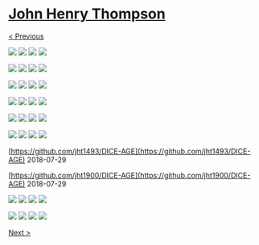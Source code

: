 # [John Henry Thompson](../README.md)

[< Previous](2018-08-26-1.md)

[![](../media/2018-08-26/Timeline-Photos-DICE-mazed-thumb.jpg)](../posts/2018-08-26-1.md) [![](../media/2018-08-26/Timeline-Photos-68-Dark-Energy-27-Dark-Matter-5-Observed-Living-thumb.jpg)](../posts/2018-08-26-2.md) [![](../media/2018-08-26/Timeline-Photos-DICE-Raw-light-thumb.jpg)](../posts/2018-08-26-3.md) [![](../media/2018-08-25/Timeline-Photos-Planet-Earth-thumb.jpg)](../posts/2018-08-25-1.md)

[![](../media/2018-08-22/Timeline-Photos-Man-vs-nature-thumb.jpg)](../posts/2018-08-22-1.md) [![](../media/2018-08-21/DICE-Colored-Mind-living-in-the-dark-thumb.jpg)](../posts/2018-08-21-1.md) [![](../media/2018-08-15/Timeline-Photos-DICE-Colored-mind-Mining-dark-energy-2-thumb.jpg)](../posts/2018-08-15-1.md) [![](../media/2018-08-13/Timeline-Photos-DICE-Colored-mind-4-meta-dimensions-time-space-l-thumb.jpg)](../posts/2018-08-13-1.md)

[![](../media/2018-08-12/Timeline-Photos-Noted-thumb.jpg)](../posts/2018-08-12-1.md) [![](../media/2018-08-12/Timeline-Photos-DICE-Colored-mind-Mining-dark-energy-thumb.jpg)](../posts/2018-08-12-2.md) [![](../media/2018-08-12/Timeline-Photos-DICE-Colored-mind-Mutant-323-thumb.jpg)](../posts/2018-08-12-3.md) [![](../media/2018-08-10/Timeline-Photos-DICE-Mind-on-the-spectrum-thumb.jpg)](../posts/2018-08-10-1.md)

[![](../media/2018-08-09/Timeline-Photos-Four-forces-thumb.jpg)](../posts/2018-08-09-1.md) [![](../media/2018-08-07/Timeline-Photos-DICE-Glitch-thumb.jpg)](../posts/2018-08-07-1.md) [![](../media/2018-08-07/Timeline-Photos-JHT-the-Barnes-by-Judith-Williams-Thanks-big-sis-thumb.jpg)](../posts/2018-08-07-2.md) [![](../media/2018-08-07/Timeline-Photos-https-10print-org-thumb.jpg)](../posts/2018-08-07-3.md)

[![](../media/2018-08-04/Timeline-Photos-Ardmore-suburban-station-thumb.jpg)](../posts/2018-08-04-1.md) [![](../media/2018-08-04/Timeline-Photos-Smiling-on-the-inside-thumb.jpg)](../posts/2018-08-04-2.md) [![](../media/2018-08-02/Timeline-Photos-Octonions-search-for-meaning-https-www-quantamag-thumb.jpg)](../posts/2018-08-02-1.md) [![](../media/2018-08-01/Timeline-Photos-Quantized-thumb.jpg)](../posts/2018-08-01-1.md)

[![](../media/2018-08-01/Timeline-Photos-I-am-a-black-man-thumb.jpg)](../posts/2018-08-01-2.md) [![](../media/2018-07-31/Sirius-B-transmissions-resume-thumb.jpg)](../posts/2018-07-31-1.md) [![](../media/2018-07-30/Timeline-Photos-Tree-close-up-thumb.jpg)](../posts/2018-07-30-1.md) [![](../media/2018-07-29/Timeline-Photos-Tons-of-fungus-thumb.jpg)](../posts/2018-07-29-1.md)



[https://github.com/jht1493/DICE-AGE](https://github.com/jht1493/DICE-AGE)
2018-07-29



[https://github.com/jht1900/DICE-AGE](https://github.com/jht1900/DICE-AGE)
2018-07-29

[![](../media/2018-03-18/Timeline-Photos-http-www-johnhenrythompson-com-heros-professor-j-thumb.jpg)](../posts/2018-03-18-1.md) [![](../media/2018-03-06/DICE-Colored-mind-mutant-4-thumb.jpg)](../posts/2018-03-06-1.md) [![](../media/2018-03-06/DICE-Colored-mind-mutant-3-thumb.jpg)](../posts/2018-03-06-2.md) [![](../media/2018-03-06/DICE-Colored-mind-mutant-2-thumb.jpg)](../posts/2018-03-06-3.md)

[![](../media/2018-03-06/DICE-Colored-mind-mutant-1-thumb.jpg)](../posts/2018-03-06-4.md) [![](../media/2018-03-04/Timeline-Photos-DICE-Colored-mind-take-me-home-sweet-one-thumb.jpg)](../posts/2018-03-04-1.md) [![](../media/2018-03-03/DICE-Colored-mind-fade-to-black-thumb.jpg)](../posts/2018-03-03-1.md) [![](../media/2018-03-03/DICE-Colored-mind-glitch-from-Sirius-B-transmission-thumb.jpg)](../posts/2018-03-03-2.md)

[Next >](2018-02-01-1.md)
